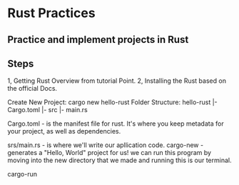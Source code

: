 # Rust Practices

## Practice and implement projects in Rust


## Steps
1, Getting Rust Overview from tutorial Point.
2, Installing the Rust based on the official Docs.


Create New Project:
cargo new hello-rust
Folder Structure:
hello-rust
|- Cargo.toml
|- src
 |- main.rs


 Cargo.toml - is the manifest file for rust. It's where you keep metadata for your project, as well as dependencies.

 srs/main.rs - is where we'll write our apllication code.
 cargo-new - generates a "Hello, World" project for us! we can run this program by moving into the new directory that we made and running this is our terminal.

 cargo-run 
